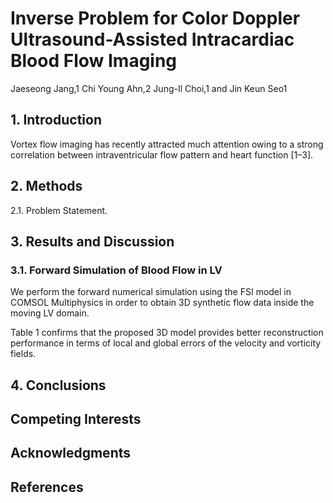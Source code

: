# Inverse Problem for Color Doppler Ultrasound-Assisted Intracardiac Blood Flow Imaging
Jaeseong Jang,1 Chi Young Ahn,2 Jung-Il Choi,1 and Jin Keun Seo1

## 1. Introduction
Vortex flow imaging has recently attracted much attention owing to a strong correlation between intraventricular flow pattern and heart function [1–3].

## 2. Methods
2.1. Problem Statement.

## 3. Results and Discussion
### 3.1. Forward Simulation of Blood Flow in LV
We perform the forward numerical simulation using the FSI model in COMSOL Multiphysics in order to obtain 3D synthetic flow data inside the moving LV domain.

Table 1 confirms that the proposed 3D model provides better reconstruction performance in terms of local and global errors of the velocity and vorticity fields.


## 4. Conclusions

## Competing Interests

## Acknowledgments

## References



